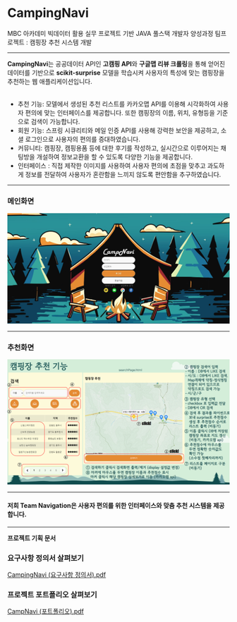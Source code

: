 # CampingNavi
MBC 아카데미 빅데이터 활용 실무 프로젝트 기반 JAVA 풀스택 개발자 양성과정 팀프로젝트 : 캠핑장 추천 시스템 개발
<hr>
<span style='color🌲'><strong>CampingNavi</strong></span>는 공공데이터 API인 <strong>고캠핑 API</strong>와 <strong>구글맵 리뷰 크롤링</strong>을 통해 얻어진 데이터를 기반으로 <strong>scikit-surprise</strong> 모델을 학습시켜 사용자의 특성에 맞는 캠핑장을 추천하는 웹 애플리케이션입니다.<br><br>

<ul>
  <li>추천 기능: 모델에서 생성된 추천 리스트를 카카오맵 API를 이용해 시각화하여 사용자 편의에 맞는 인터페이스를 제공합니다. 또한 캠핑장의 이름, 위치, 유형등을 기준으로 검색이 가능합니다.</li>
  <li>회원 기능: 스프링 시큐리티와 메일 인증 API를 사용해 강력한 보안을 제공하고, 소셜 로그인으로 사용자의 편의를 증대하였습니다.</li>
  <li>커뮤니티: 캠핑장, 캠핑용품 등에 대한 후기를 작성하고, 실시간으로 이루어지는 채팅방을 개설하여 정보교환을 할 수 있도록 다양한 기능을 제공합니다.</li>
  <li>인터페이스 : 직접 제작한 이미지를 사용하여 사용자 편의에 초점을 맞추고 과도하게 정보를 전달하여 사용자가 혼란함을 느끼지 않도록 편안함을 추구하였습니다.</li>
</ul>
<hr>

<h3>메인화면</h3>

![로그인 화면](https://github.com/Sangho-Do/CampingNavi/blob/main/intro_preview.jpg)


<hr>

<h3>추천화면</h3>

![추천](https://github.com/Sangho-Do/CampingNavi/blob/main/recommend_preview.jpg)

<hr>
<h4>저희 Team Navigation은 사용자 편의를 위한 인터페이스와 맞춤 추천 시스템을 제공합니다.</h4>

<hr>
<strong>프로젝트 기획 문서</strong>

### 요구사항 정의서 살펴보기
[CampingNavi (요구사항 정의서).pdf](https://github.com/user-attachments/files/16085764/CampingNavi.pdf)




### 프로젝트 포트폴리오 살펴보기
[CampNavi (포트폴리오).pdf](https://github.com/user-attachments/files/16085769/CampNavi.pdf)
